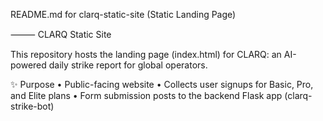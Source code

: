 README.md for clarq-static-site (Static Landing Page)

⸻
CLARQ Static Site

This repository hosts the landing page (index.html) for CLARQ: an AI-powered daily strike report for global operators.

✨ Purpose
	•	Public-facing website
	•	Collects user signups for Basic, Pro, and Elite plans
	•	Form submission posts to the backend Flask app (clarq-strike-bot)

